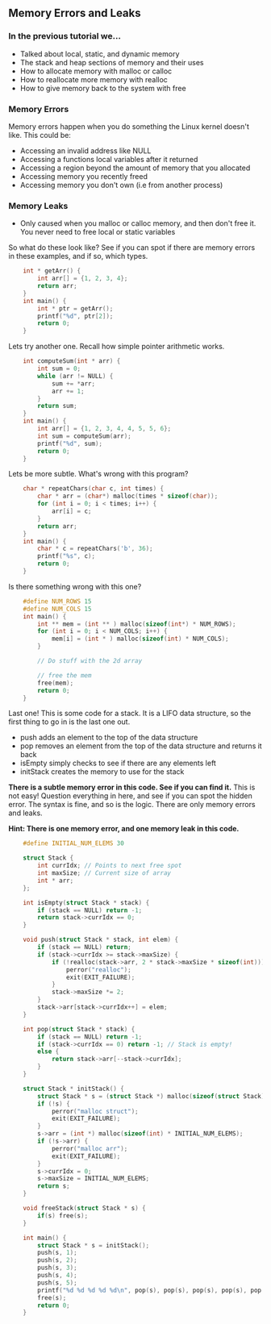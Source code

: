 ## Memory Errors and Leaks

### In the previous tutorial we...
* Talked about local, static, and dynamic memory
* The stack and heap sections of memory and their uses
* How to allocate memory with malloc or calloc
* How to reallocate more memory with realloc
* How to give memory back to the system with free

### Memory Errors
Memory errors happen when you do something the Linux kernel doesn't like. This could be:
* Accessing an invalid address like NULL
* Accessing a functions local variables after it returned
* Accessing a region beyond the amount of memory that you allocated
* Accessing memory you recently freed
* Accessing memory you don't own (i.e from another process)

### Memory Leaks
* Only caused when you malloc or calloc memory, and then don't free it. You never need to free local or static variables

So what do these look like? See if you can spot if there are memory errors in these examples, and if so, which types.

```c
    int * getArr() {
        int arr[] = {1, 2, 3, 4};
        return arr;
    }
    int main() {
        int * ptr = getArr();
        printf("%d", ptr[2]);
        return 0;
    }
```

Lets try another one. Recall how simple pointer arithmetic works.

```c
    int computeSum(int * arr) {
        int sum = 0;
        while (arr != NULL) {
            sum += *arr;
            arr += 1;
        }
        return sum;
    }
    int main() {
        int arr[] = {1, 2, 3, 4, 4, 5, 5, 6};
        int sum = computeSum(arr);
        printf("%d", sum);
        return 0;
    }
```

Lets be more subtle. What's wrong with this program?

```c
    char * repeatChars(char c, int times) {
        char * arr = (char*) malloc(times * sizeof(char));
        for (int i = 0; i < times; i++) {
            arr[i] = c;
        }
        return arr;
    }
    int main() {
        char * c = repeatChars('b', 36);
        printf("%s", c);
        return 0;
    }
```

Is there something wrong with this one?

```c
    #define NUM_ROWS 15
    #define NUM_COLS 15
    int main() {
        int ** mem = (int ** ) malloc(sizeof(int*) * NUM_ROWS);
        for (int i = 0; i < NUM_COLS; i++) {
            mem[i] = (int * ) malloc(sizeof(int) * NUM_COLS);
        }

        // Do stuff with the 2d array

        // free the mem
        free(mem);
        return 0;
    }
```

Last one! This is some code for a stack. It is a LIFO data structure, so the first thing to go in is the last one out.
* push adds an element to the top of the data structure
* pop removes an element from the top of the data structure and returns it back
* isEmpty simply checks to see if there are any elements left
* initStack creates the memory to use for the stack

**There is a subtle memory error in this code. See if you can find it.**
This is not easy! Question everything in here, and see if you can spot the hidden error. The syntax is fine, and so is the logic.
There are only memory errors and leaks.

**Hint: There is one memory error, and one memory leak in this code.**

```c
    #define INITIAL_NUM_ELEMS 30

    struct Stack {
        int currIdx; // Points to next free spot
        int maxSize; // Current size of array
        int * arr;
    };

    int isEmpty(struct Stack * stack) {
        if (stack == NULL) return -1;
        return stack->currIdx == 0;
    }

    void push(struct Stack * stack, int elem) {
        if (stack == NULL) return;
        if (stack->currIdx >= stack->maxSize) {
            if (!realloc(stack->arr, 2 * stack->maxSize * sizeof(int))) {
                perror("realloc");
                exit(EXIT_FAILURE);
            }
            stack->maxSize *= 2;
        }
        stack->arr[stack->currIdx++] = elem;
    }

    int pop(struct Stack * stack) {
        if (stack == NULL) return -1;
        if (stack->currIdx == 0) return -1; // Stack is empty!
        else {
            return stack->arr[--stack->currIdx];
        }
    }

    struct Stack * initStack() {
        struct Stack * s = (struct Stack *) malloc(sizeof(struct Stack));
        if (!s) {
            perror("malloc struct");
            exit(EXIT_FAILURE);
        }
        s->arr = (int *) malloc(sizeof(int) * INITIAL_NUM_ELEMS);
        if (!s->arr) {
            perror("malloc arr");
            exit(EXIT_FAILURE);
        }
        s->currIdx = 0;
        s->maxSize = INITIAL_NUM_ELEMS;
        return s;
    }

    void freeStack(struct Stack * s) {
        if(s) free(s);
    }

    int main() {
        struct Stack * s = initStack();
        push(s, 1);
        push(s, 2);
        push(s, 3);
        push(s, 4);
        push(s, 5);
        printf("%d %d %d %d %d\n", pop(s), pop(s), pop(s), pop(s), pop(s));
        free(s);
        return 0;
    }
```
